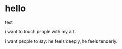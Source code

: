 # hello
test

i want to touch people with my art. 

i want people to say: he feels deeply, he feels tenderly.
